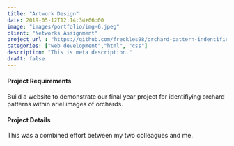 ```yaml
---
title: "Artwork Design"
date: 2019-05-12T12:14:34+06:00
image: "images/portfolio/img-6.jpeg"
client: "Networks Assignment"
project_url : "https://github.com/freckles98/orchard-pattern-indentification-website"
categories: ["web development","html", "css"]
description: "This is meta description."
draft: false
---
```


#### Project Requirements

Build a website to demonstrate our final year project for identifiying orchard patterns within ariel images of orchards.


#### Project Details

This was a combined effort between my two colleagues and me.